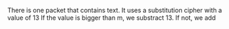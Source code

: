 There is one packet that contains text. It uses a substitution cipher with a value of 13
If the value is bigger than m, we substract 13. If not, we add
